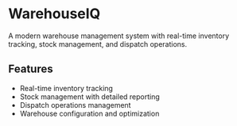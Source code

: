 # WarehouseIQ

A modern warehouse management system with real-time inventory tracking, stock management, and dispatch operations.

## Features

- Real-time inventory tracking
- Stock management with detailed reporting
- Dispatch operations management
- Warehouse configuration and optimization
